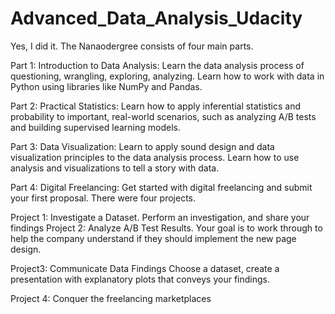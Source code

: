 # Advanced_Data_Analysis_Udacity
Yes, I did it.
The Nanaodergree consists of four main parts.

Part 1: Introduction to Data Analysis: Learn the data analysis process of questioning, wrangling, exploring, analyzing. Learn how to work with data in Python using libraries like NumPy and Pandas.

Part 2: Practical Statistics: Learn how to apply inferential statistics and probability to important, real-world scenarios, such as analyzing A/B tests and building supervised learning models.

Part 3: Data Visualization: Learn to apply sound design and data visualization principles to the data analysis process. Learn how to use analysis and visualizations to tell a story with data.

Part 4: Digital Freelancing: Get started with digital freelancing and submit your first proposal.
There were four projects.

Project 1: Investigate a Dataset. Perform an investigation, and share your findings
Project 2: Analyze A/B Test Results. Your goal is to work through to help the company understand if they should implement the new page design.

Project3: Communicate Data Findings Choose a dataset, create a presentation with explanatory plots that conveys your findings.

Project 4: Conquer the freelancing marketplaces
